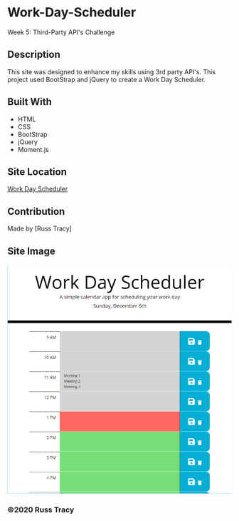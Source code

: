 # Work-Day-Scheduler

Week 5: Third-Party API's Challenge

## Description

This site was designed to enhance my skills using 3rd party API's. This project used BootStrap and jQuery to create a Work Day Scheduler.


## Built With
* HTML
* CSS
* BootStrap
* jQuery
* Moment.js

## Site Location
[Work Day Scheduler](https://russtracy.github.io/Work-Day-Scheduler/)

## Contribution
Made by [Russ Tracy]

## Site Image
![alt text](assets/images/WorkDaySchedulerScreenShot.jpg)

### ©️2020 Russ Tracy
